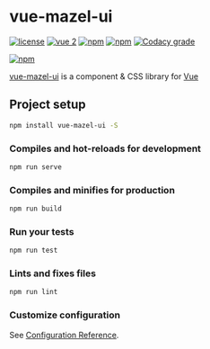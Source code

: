 # vue-mazel-ui

[![license](https://img.shields.io/github/license/LouisMazel/vue-mazel-ui.svg?style=flat-square)](https://github.com/LouisMazel/vue-mazel-ui/blob/master/LICENSE)
[![vue 2](https://img.shields.io/badge/vue-2-42b983.svg?style=flat-square)](https://vuejs.org)
[![npm](https://img.shields.io/npm/v/vue-mazel-ui.svg?style=flat-square)](https://www.npmjs.com/package/vue-mazel-ui)
[![npm](https://img.shields.io/npm/dt/vue-mazel-ui.svg?style=flat-square)](https://www.npmjs.com/package/vue-mazel-ui)
[![Codacy grade](https://img.shields.io/codacy/grade/3d15a7c11bfe47c69a2aed93cc67cc29.svg?style=flat-square)](https://www.codacy.com/app/LouisMazel/vue-mazel-ui)

[![npm](https://nodei.co/npm/vue-mazel-ui.png?downloads=true&downloadRank=true&stars=true)](https://www.npmjs.com/package/vue-mazel-ui.js)

[vue-mazel-ui](https://github.com/LouisMazel/vue-mazel-ui) is a component & CSS library for [Vue](https://vuejs.org)

## Project setup

```bash
npm install vue-mazel-ui -S
```

### Compiles and hot-reloads for development

```bash
npm run serve
```

### Compiles and minifies for production

```bash
npm run build
```

### Run your tests

```bash
npm run test
```

### Lints and fixes files

```bash
npm run lint
```

### Customize configuration

See [Configuration Reference](https://cli.vuejs.org/config/).
